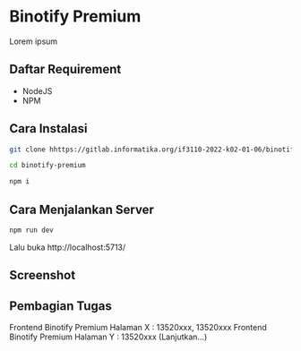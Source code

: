 # Binotify Premium

Lorem ipsum

## Daftar Requirement

- NodeJS
- NPM

## Cara Instalasi

```sh
git clone hhttps://gitlab.informatika.org/if3110-2022-k02-01-06/binotify-premium.git
```

```sh
cd binotify-premium
```

```sh
npm i
```

## Cara Menjalankan Server

```sh
npm run dev
``` 

Lalu buka http://localhost:5713/

## Screenshot


## Pembagian Tugas

Frontend Binotify Premium Halaman X : 13520xxx, 13520xxx
Frontend Binotify Premium Halaman Y : 13520xxx
(Lanjutkan…)
